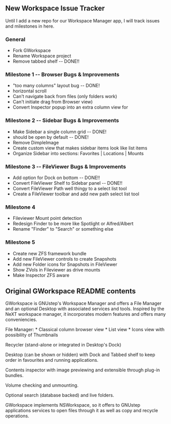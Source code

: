 ## New Workspace Issue Tracker
Until I add a new repo for our Workspace Manager app, I will track issues  and milestones in here.

### General

- Fork GWorkspace
- Rename Workspace project
- Remove tabbed shelf -- DONE!!

### Milestone 1 -- Browser Bugs & Improvements

- "too many columns" layout bug -- DONE!
- horizontal scroll
- Can't navigate back from files (only folders work)
- Can't initiate drag from Browser view)
- Convert Inspector popup into an extra column view for 

### Milestone 2 -- Sidebar Bugs & Improvements

- Make Sidebar a single column grid -- DONE!
- should be open by default -- DONE!
- Remove DimpleImage
- Create custom view that makes sidebar items look like list items
- Organize Sidebar into sections: Favorites | Locations | Mounts

### Milestone 3 -- FileViewer Bugs & Improvements

- Add option for Dock on bottom -- DONE!!
- Convert FileViewer Shelf to Sidebar panel -- DONE!!
- Convert FileViewer Path well thingy to a select list tool
- Create a FileViewer toolbar and add new path select list tool


### Milestone 4

- Fileviewer Mount point detection
- Redesign Finder to be more like Spotlight or Alfred/Albert
- Rename "Finder" to "Search" or something else

### Milestone 5

- Create new ZFS framework bundle
- Add new FileViewer controls to create Snapshots
- Add new Folder icons for Snapshots in FileViewer
- Show ZVols in Fileviewer as drive mounts
- Make Inspector ZFS aware



## Original GWorkspace README contents

GWorkspace is GNUstep's Workspace Manager and offers a File Manager and an optional Desktop with associated services and tools.
Inspired by the NeXT workspace manager, it incorporates modern features and offers many conveniencies.

File Manager:
     * Classical column browser view
     * List view
     * Icons view with possibility of Thumbnails

Recycler (stand-alone or integrated in Desktop's Dock)

Desktop (can be shown or hidden) with Dock and Tabbed shelf to keep order in favourites and running applications.

Contents inspector with image previewing and extensible through plug-in bundles.

Volume checking and unmounting.

Optional search (database backed) and live folders.

GWorkspace implements NSWorkspace, so it offers to GNUstep applications services to open files through it as well as copy and recycle operations.

